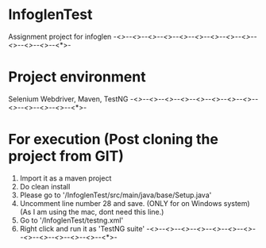 # InfoglenTest
Assignment project for infoglen
-<*>--<*>--<*>--<*>--<*>--<*>--<*>--<*>--<*>--<*>--<*>--<*>--<*>-
# Project environment
Selenium Webdriver, Maven, TestNG
-<*>--<*>--<*>--<*>--<*>--<*>--<*>--<*>--<*>--<*>--<*>--<*>--<*>-
# For execution (Post cloning the project from GIT)
1. Import it as a maven project
2. Do clean install
3. Please go to '/InfoglenTest/src/main/java/base/Setup.java'
4. Uncomment line number 28 and save. (ONLY for on Windows system)
(As I am using the mac, dont need this line.)
5. Go to '/InfoglenTest/testng.xml'
6. Right click and run it as 'TestNG suite'
-<*>--<*>--<*>--<*>--<*>--<*>--<*>--<*>--<*>--<*>--<*>--<*>--<*>-
